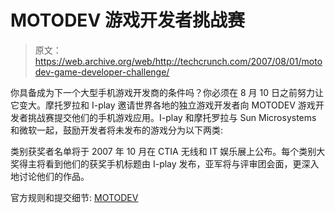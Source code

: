 # MOTODEV 游戏开发者挑战赛

> 原文：<https://web.archive.org/web/http://techcrunch.com/2007/08/01/motodev-game-developer-challenge/>

你具备成为下一个大型手机游戏开发商的条件吗？你必须在 8 月 10 日之前努力让它变大。摩托罗拉和 I-play 邀请世界各地的独立游戏开发者向 MOTODEV 游戏开发者挑战赛提交他们的手机游戏应用。I-play 和摩托罗拉与 Sun Microsystems 和微软一起，鼓励开发者将未发布的游戏分为以下两类:

类别获奖者名单将于 2007 年 10 月在 CTIA 无线和 IT 娱乐展上公布。每个类别大奖得主将看到他们的获奖手机标题由 I-play 发布，亚军将与评审团会面，更深入地讨论他们的作品。

官方规则和提交细节: [MOTODEV](https://web.archive.org/web/20131113010034/http://developer.motorola.com/gamechallenge)